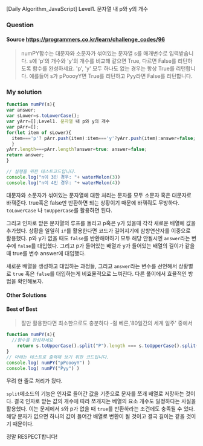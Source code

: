 [Daily Algorithm_JavaScript] Level1. 문자열 내 p와 y의 개수

### Question

#### Source https://programmers.co.kr/learn/challenge_codes/96

> numPY함수는 대문자와 소문자가 섞여있는 문자열 s를 매개변수로 입력받습니다.
> s에 'p'의 개수와 'y'의 개수를 비교해 같으면 True, 다르면 False를 리턴하도록 함수를 완성하세요. 'p', 'y' 모두 하나도 없는 경우는 항상 True를 리턴합니다.
> 예를들어 s가 pPoooyY면 True를 리턴하고 Pyy라면 False를 리턴합니다.

### My solution

```javascript
function numPY(s){
var answer;
var sLower=s.toLowerCase();
var yArr=[];Level1. 문자열 내 p와 y의 개수
var pArr=[];
for(let item of sLower){
  item==='p'? pArr.push(item):item==='y'?yArr.push(item):answer=false;
  }
yArr.length===pArr.length?answer=true: answer=false;
return answer;
}

// 실행을 위한 테스트코드입니다.
console.log("n이 3인 경우: "+ waterMelon(3))
console.log("n이 4인 경우: "+ waterMelon(4))
```

대문자와 소문자가 섞여있는 문자열에 대한 처리는 문자를 모두 소문자 혹은 대문자로 바꿔준다. true혹은 false만 반환하면 되는 상황이기 때문에 바꿔줘도 무방하다. ```toLowerCase``` 나 ```toUpperCase```를 활용하면 된다. 

그리고 인자로 받은 문자열의 루프를 돌리고 p혹은 y가 있을때 각각 새로운 배열에 값을 추가했다. 상황을 일일히 ```if```를 활용한다면 코드가 길어지기에 삼항연산자를 이중으로 활용했다. p와 y가 없을 때도 ```false```를 반환해야하기 모두 해당 안될시엔 ```answer```라는 변수에 ```false```를 대입했다. 그리고 p가 들어있는 배열과 y가 들어있는 배열의 길이가 같을 때 true를 변수 answer에 대입했다. 

새로운 배열을 생성하고 대입하는 과정들, 그리고 ```answer```라는 변수를 선언해서 상황별로 ```true``` 혹은 ```false```를 대입하는게 비효율적으로 느껴진다. 다른 풀이에서 효율적인 방법을 확인해보자.

#### Other Solutions

#### Best of Best

> 잘만 활용한다면 최소한으로도 충분하다 -쥘 베른,'80일간의 세계 일주' 중에서

```javascript
function numPY(s){
  //함수를 완성하세요
    return s.toUpperCase().split("P").length === s.toUpperCase().split("Y").length;
}
// 아래는 테스트로 출력해 보기 위한 코드입니다.
console.log( numPY("pPoooyY") )
console.log( numPY("Pyy") )
```

무려 한 줄로 처리가 됬다.

```split```메소드의 기능은 인자로 들어간 값을 기준으로 문자를 쪼개 배열로 저장하는 것이다. 결국 인자로 받는 값의 개수에 따라 쪼개지는 베열의 요소 개수도 일정하다는 사실을 활용했다. 이는 문제에서 s와 p가 없을 때 ```true```를 반환하라는 조건에도 충족될 수 있다. 해당 문자가 없으면 하나의 값이 들어간 배열로 변환이 될 것이고 결국 길이는 같을 것이기 때문이다.

정말 RESPECT합니다!

